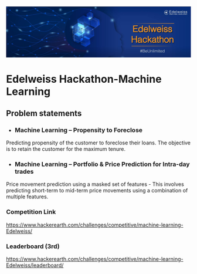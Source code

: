 ![title](edel.JPG)

# Edelweiss Hackathon-Machine Learning

## Problem statements

* ### Machine Learning – Propensity to Foreclose

Predicting propensity of the customer to foreclose their loans. The objective is to retain the customer for the maximum tenure.

* ### Machine Learning – Portfolio & Price Prediction for Intra-day trades

Price movement prediction using a masked set of features - This involves predicting short-term to mid-term price movements using a combination of multiple features.

### Competition Link
https://www.hackerearth.com/challenges/competitive/machine-learning-Edelweiss/

### Leaderboard (3rd)
https://www.hackerearth.com/challenges/competitive/machine-learning-Edelweiss/leaderboard/
